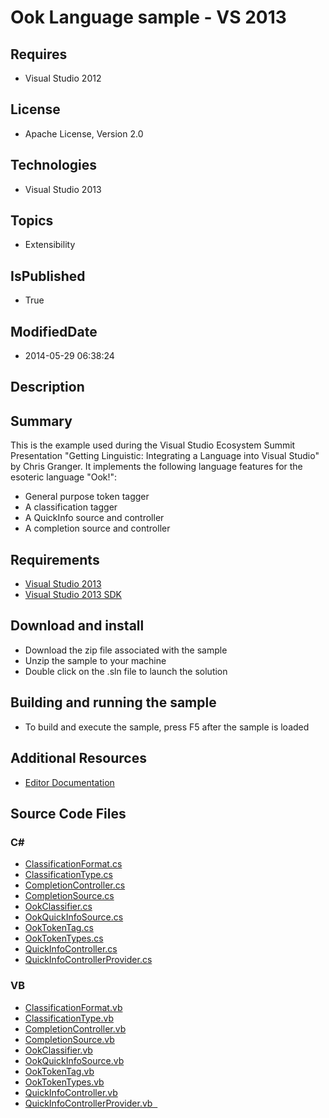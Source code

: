 # Ook Language sample - VS 2013
## Requires
* Visual Studio 2012
## License
* Apache License, Version 2.0
## Technologies
* Visual Studio 2013
## Topics
* Extensibility
## IsPublished
* True
## ModifiedDate
* 2014-05-29 06:38:24
## Description

<div id="longDesc">
<h2>Summary</h2>
<p>This is the example used during the Visual Studio Ecosystem Summit Presentation &quot;Getting Linguistic: Integrating a Language into Visual Studio&quot; by Chris Granger. It implements the following language features for the esoteric language &quot;Ook!&quot;:</p>
<ul>
<li>General purpose token tagger </li><li>A classification tagger </li><li>A QuickInfo source and controller </li><li>A completion source and controller </li></ul>
<h2>Requirements</h2>
<ul>
<li><a href="http://www.microsoft.com/visualstudio/en-us/try/default.mspx#download">Visual Studio 2013
</a></li><li><a href="http://www.microsoft.com/en-us/download/details.aspx?id=40758">Visual Studio 2013 SDK
</a></li></ul>
<h2>Download and install</h2>
<ul>
<li>Download the zip file associated with the sample </li><li>Unzip the sample to your machine </li><li>Double click on the .sln file to launch the solution </li></ul>
<h2>Building and running the sample</h2>
<ul>
<li>To build and execute the sample, press F5 after the sample is loaded </li></ul>
<h2>Additional Resources</h2>
<ul>
<li><a href="http://msdn.microsoft.com/en-us/library/dd885242(v=vs.110).aspx">Editor Documentation
</a></li></ul>
<h2>Source Code Files</h2>
<h3><strong>C#</strong></h3>
<ul>
<li><a href="http://code.msdn.microsoft.com/Ook-Language-Integration-13038284/sourcecode?fileId=41687&pathId=1140979290">ClassificationFormat.cs
</a></li><li><a href="http://code.msdn.microsoft.com/Ook-Language-Integration-13038284/sourcecode?fileId=41687&pathId=580042278">ClassificationType.cs
</a></li><li><a href="http://code.msdn.microsoft.com/Ook-Language-Integration-13038284/sourcecode?fileId=41687&pathId=373876586">CompletionController.cs
</a></li><li><a href="http://code.msdn.microsoft.com/Ook-Language-Integration-13038284/sourcecode?fileId=41687&pathId=402417788">CompletionSource.cs
</a></li><li><a href="http://code.msdn.microsoft.com/Ook-Language-Integration-13038284/sourcecode?fileId=41687&pathId=248154053">OokClassifier.cs
</a></li><li><a href="http://code.msdn.microsoft.com/Ook-Language-Integration-13038284/sourcecode?fileId=41687&pathId=1645637164">OokQuickInfoSource.cs
</a></li><li><a href="http://code.msdn.microsoft.com/Ook-Language-Integration-13038284/sourcecode?fileId=41687&pathId=671967555">OokTokenTag.cs
</a></li><li><a href="http://code.msdn.microsoft.com/Ook-Language-Integration-13038284/sourcecode?fileId=41687&pathId=249668627">OokTokenTypes.cs
</a></li><li><a href="http://code.msdn.microsoft.com/Ook-Language-Integration-13038284/sourcecode?fileId=41687&pathId=1069928346">QuickInfoController.cs
</a></li><li><a href="http://code.msdn.microsoft.com/Ook-Language-Integration-13038284/sourcecode?fileId=41687&pathId=731371404">QuickInfoControllerProvider.cs
</a></li></ul>
<h3><strong>VB</strong></h3>
<ul>
<li><a href="http://code.msdn.microsoft.com/Ook-Language-Integration-13038284/sourcecode?fileId=41688&pathId=590553440">ClassificationFormat.vb
</a></li><li><a href="http://code.msdn.microsoft.com/Ook-Language-Integration-13038284/sourcecode?fileId=41688&pathId=800281128">ClassificationType.vb
</a></li><li><a href="http://code.msdn.microsoft.com/Ook-Language-Integration-13038284/sourcecode?fileId=41688&pathId=1167593411">CompletionController.vb
</a></li><li><a href="http://code.msdn.microsoft.com/Ook-Language-Integration-13038284/sourcecode?fileId=41688&pathId=122121584">CompletionSource.vb
</a></li><li><a href="http://code.msdn.microsoft.com/Ook-Language-Integration-13038284/sourcecode?fileId=41688&pathId=1582932553">OokClassifier.vb
</a></li><li><a href="http://code.msdn.microsoft.com/Ook-Language-Integration-13038284/sourcecode?fileId=41688&pathId=128290181">OokQuickInfoSource.vb
</a></li><li><a href="http://code.msdn.microsoft.com/Ook-Language-Integration-13038284/sourcecode?fileId=41688&pathId=1926721561">OokTokenTag.vb
</a></li><li><a href="http://code.msdn.microsoft.com/Ook-Language-Integration-13038284/sourcecode?fileId=41688&pathId=1094009952">OokTokenTypes.vb
</a></li><li><a href="http://code.msdn.microsoft.com/Ook-Language-Integration-13038284/sourcecode?fileId=41688&pathId=726809581">QuickInfoController.vb
</a></li><li><a href="http://code.msdn.microsoft.com/Ook-Language-Integration-13038284/sourcecode?fileId=41688&pathId=1728327408">QuickInfoControllerProvider.vb &nbsp;</a>
</li></ul>
</div>
